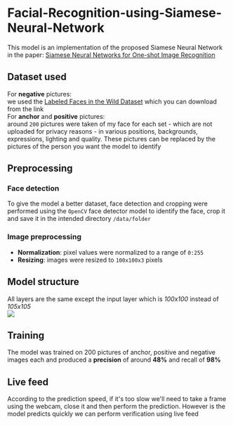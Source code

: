 # Facial-Recognition-using-Siamese-Neural-Network
This model is an implementation of the proposed Siamese Neural Network in the paper: <a href="https://www.cs.cmu.edu/~rsalakhu/papers/oneshot1.pdf">Siamese Neural Networks for One-shot Image Recognition</a>
## Dataset used
For **negative** pictures:   
we used the <a href="https://vis-www.cs.umass.edu/lfw/">Labeled Faces in the Wild Dataset</a> which you can download from the link  
For **anchor** and **positive** pictures:  
around `200` pictures were taken of my face for each set - which are not uploaded for privacy reasons - in various positions, backgrounds, expressions, lighting and quality. These pictures can be replaced by the pictures of the person you want the model to identify
## Preprocessing
### Face detection
To give the model a better dataset, face detection and cropping were performed using the `OpenCV` face detector model to identify the face, crop it and save it in the intended directory `/data/folder`
### Image preprocessing
* **Normalization**: pixel values were normalized to a range of `0:255`
* **Resizing**: images were resized to `100x100x3` pixels
## Model structure
All layers are the same except the input layer which is *100x100* instead of *105x105*  
<img src="https://github.com/user-attachments/assets/75b91a10-0aa9-4d33-8184-755f55666bce">
## Training
The model was trained on 200 pictures of anchor, positive and negative images each and produced a **precision** of around **48%** and recall of **98%** 
## Live feed
According to the prediction speed, if it's too slow we'll need to take a frame using the webcam, close it and then perform the prediction. However is the model predicts quickly we can perform verification using live feed
